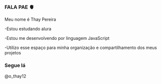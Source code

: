 ### FALA PAE 🫀

Meu nome é Thay Pereira

-Estou estudando alura

-Estou me desenvolvendo por linguagem JavaScript

-Utilizo esse espaço para minha organização e compartilhamento dos meus projetos 

### Segue lá 
  @o_thay12
